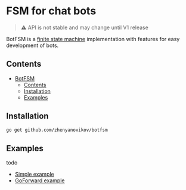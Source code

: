 # FSM for chat bots

> ⚠️ API is not stable and may change until V1 release

BotFSM is a [finite state machine](https://en.wikipedia.org/wiki/Finite-state_machine) implementation with features for
easy development of bots.

## Contents

- [BotFSM](#fsm-for-chat-bots)
    - [Contents](#contents)
    - [Installation](#installation)
    - [Examples](#examples)

## Installation

```sh
go get github.com/zhenyanovikov/botfsm
```

## Examples

todo

- [Simple example](examples/simple/main.go)
- [GoForward example](examples/go-forward/main.go)
